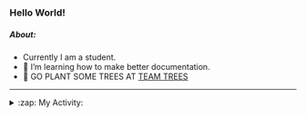 ### Hello World!

##### About:
- Currently I am a student.
- 🌱 I’m learning how to make better documentation.
- 🌱 GO PLANT SOME TREES AT [TEAM TREES](https://teamtrees.org/)

---
<details>
  <summary>:zap: My Activity:</summary>
  
<!--START_SECTION:waka-->
![Code Time](http://img.shields.io/badge/Code%20Time-1%2C123%20hrs%2025%20mins-blue)

**I'm a Night 🦉** 

```text
🌞 Morning                1036 commits        ██░░░░░░░░░░░░░░░░░░░░░░░   07.95 % 
🌆 Daytime                4936 commits        █████████░░░░░░░░░░░░░░░░   37.88 % 
🌃 Evening                3733 commits        ███████░░░░░░░░░░░░░░░░░░   28.65 % 
🌙 Night                  3324 commits        ██████░░░░░░░░░░░░░░░░░░░   25.51 % 
```
📅 **I'm Most Productive on Wednesday** 

```text
Monday                   2079 commits        ████░░░░░░░░░░░░░░░░░░░░░   15.96 % 
Tuesday                  1585 commits        ███░░░░░░░░░░░░░░░░░░░░░░   12.17 % 
Wednesday                3072 commits        ██████░░░░░░░░░░░░░░░░░░░   23.58 % 
Thursday                 1453 commits        ███░░░░░░░░░░░░░░░░░░░░░░   11.15 % 
Friday                   1242 commits        ██░░░░░░░░░░░░░░░░░░░░░░░   09.53 % 
Saturday                 1209 commits        ██░░░░░░░░░░░░░░░░░░░░░░░   09.28 % 
Sunday                   2389 commits        █████░░░░░░░░░░░░░░░░░░░░   18.34 % 
```


📊 **This Week I Spent My Time On** 

```text
🔥 Editors: 
VS Code                  1 hr 52 mins        █████████████████████████   100.00 % 

🐱‍💻 Projects: 
praise                   1 hr 21 mins        ██████████████████░░░░░░░   72.48 % 
discord-bot              30 mins             ███████░░░░░░░░░░░░░░░░░░   26.86 % 
CSF22                    0 secs              ░░░░░░░░░░░░░░░░░░░░░░░░░   00.66 % 
```


 Last Updated on 20/05/2023 04:07:30 UTC
<!--END_SECTION:waka-->
</details>
